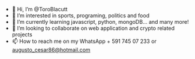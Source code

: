 - 👋 Hi, I’m @ToroBlacutt
- 👀 I’m interested in sports, programing, politics and food
- 🌱 I’m currently learning javascript, python, mongoDB... and many more! 
- 💞️ I’m looking to collaborate on web application and crypto related projects
- 📫 How to reach me on my WhatsApp + 591 745 07 233 or augusto_cesar86@hotmail.com 

<!---
ToroBlacutt/ToroBlacutt is a ✨ special ✨ repository because its `README.md` (this file) appears on your GitHub profile.
You can click the Preview link to take a look at your changes.
--->
